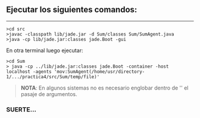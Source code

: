 ## Ejecutar los siguientes comandos:

---

 ```
>cd src
>javac -classpath lib/jade.jar -d Sum/classes Sum/SumAgent.java
>java -cp lib/jade.jar:classes jade.Boot -gui
``` 
En otra terminal luego ejecutar:
```
>cd Sum
> java -cp ../lib/jade.jar:classes jade.Boot -container -host localhost -agents 'mov:SumAgent(/home/usr/directory-1/.../practica4/src/Sum/temp/file)'
``` 
>**NOTA**: En algunos sistemas no es necesario englobar dentro de '' el pasaje de argumentos.
### SUERTE...